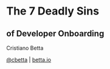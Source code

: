 <!-- .slide: data-state="dim" data-background="resources/last-supper.jpg" -->

# The 7 Deadly Sins

## of Developer Onboarding

Cristiano Betta

[@cbetta](https://twitter.com/cbetta) | [betta.io](https://betta.io)
